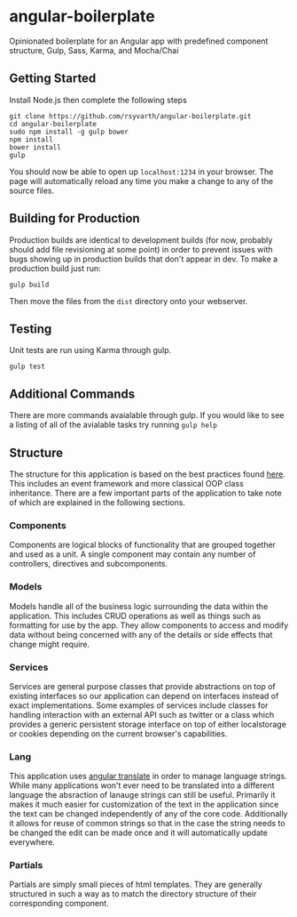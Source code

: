 # angular-boilerplate
Opinionated boilerplate for an Angular app with predefined component structure, Gulp, Sass, Karma, and Mocha/Chai

## Getting Started
Install Node.js then complete the following steps
```
git clone https://github.com/rsyvarth/angular-boilerplate.git
cd angular-boilerplate
sudo npm install -g gulp bower
npm install
bower install
gulp
```
You should now be able to open up `localhost:1234` in your browser. The page 
will automatically reload any time you make a change to any of the source files.

## Building for Production
Production builds are identical to development builds (for now, probably should 
add file revisioning at some point) in order to prevent issues with bugs showing
up in production builds that don't appear in dev. To make a production build just
run:
```
gulp build
```
Then move the files from the `dist` directory onto your webserver.

## Testing
Unit tests are run using Karma through gulp.
```
gulp test
```

## Additional Commands
There are more commands avaialable through gulp. If you would like to see a listing
of all of the avialable tasks try running `gulp help`

## Structure
The structure for this application is based on the best practices found [here](https://github.com/trochette/Angular-Design-Patterns-Best-Practices).
This includes an event framework and more classical OOP class inheritance. There are a 
few important parts of the application to take note of which are explained in the following
sections.

### Components
Components are logical blocks of functionality that are grouped together and used as a unit.
A single component may contain any number of controllers, directives and subcomponents. 

### Models
Models handle all of the business logic surrounding the data within the application.
This includes CRUD operations as well as things such as formatting for use by the app.
They allow components to access and modify data without being concerned with any of 
the details or side effects that change might require.

### Services
Services are general purpose classes that provide abstractions on top of existing interfaces
so our application can depend on interfaces instead of exact implementations. Some examples 
of services include classes for handling interaction with an external API such as twitter
or a class which provides a generic persistent storage interface on top of either localstorage
or cookies depending on the current browser's capabilities.

### Lang
This application uses [angular translate](http://angular-translate.github.io/) in order to
manage language strings. While many applications won't ever need to be translated into a 
different language the absraction of lanauge strings can still be useful. Primarily it 
makes it much easier for customization of the text in the application since the text
can be changed independently of any of the core code. Additionally it allows for reuse
of common strings so that in the case the string needs to be changed the edit can be made 
once and it will automatically update everywhere.

### Partials
Partials are simply small pieces of html templates. They are generally structured in such
a way as to match the directory structure of their corresponding component.